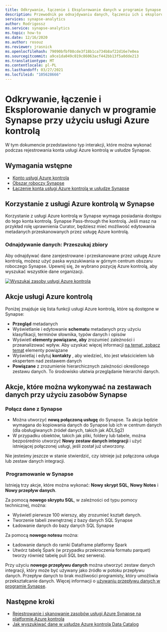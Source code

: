 ```yaml
---
title: Odkrywanie, łączenie i Eksplorowanie danych w programie Synapse przy użyciu usługi Azure kontrolą
description: Przewodnik po odnajdywaniu danych, łączeniu ich i eksplorowaniu w usłudze Synapse
services: synapse-analytics
author: Rodrigossz
ms.service: synapse-analytics
ms.topic: how-to
ms.date: 12/16/2020
ms.author: rosouz
ms.reviewer: jrasnick
ms.openlocfilehash: 79090bfbf08cde3f18b1ca734b8af22d16e7e0ea
ms.sourcegitcommit: a9ce1da049c019c86063acf442bb13f5a0dde213
ms.translationtype: MT
ms.contentlocale: pl-PL
ms.lasthandoff: 03/27/2021
ms.locfileid: "105628666"
---
```

# <a name="discover-connect-and-explore-data-in-synapse-using-azure-purview"></a>Odkrywanie, łączenie i Eksplorowanie danych w programie Synapse przy użyciu usługi Azure kontrolą 

W tym dokumencie przedstawiono typ interakcji, które można wykonać podczas rejestrowania konta usługi Azure kontrolą w usłudze Synapse. 

## <a name="prerequisites"></a>Wymagania wstępne 

- [Konto usługi Azure kontrolą](../../purview/create-catalog-portal.md) 
- [Obszar roboczy Synapse](../quickstart-create-workspace.md) 
- [Łączenie konta usługi Azure kontrolą w usłudze Synapse](quickstart-connect-azure-purview.md) 

## <a name="using-azure-purview-in-synapse"></a>Korzystanie z usługi Azure kontrolą w Synapse 

Korzystanie z usługi Azure kontrolą w Synapse wymaga posiadania dostępu do tego konta kontrolą. Synapse Pass-through the kontrolą. Jeśli masz na przykład rolę uprawnienia Curator, będziesz mieć możliwość edytowania metadanych przeskanowanych przez usługę Azure kontrolą. 

### <a name="data-discovery-search-datasets"></a>Odnajdywanie danych: Przeszukaj zbiory 

Aby odnajdywać dane zarejestrowane i przeskanowane przez usługę Azure kontrolą, możesz użyć paska wyszukiwania w górnym centrum obszaru roboczego Synapse. Upewnij się, że wybrano pozycję Azure kontrolą, aby wyszukać wszystkie dane organizacji. 

[![Wyszukaj zasoby usługi Azure kontrolą](./media/purview-access.png)](./media/purview-access.png#lightbox)

## <a name="azure-purview-actions"></a>Akcje usługi Azure kontrolą 

Poniżej znajduje się lista funkcji usługi Azure kontrolą, które są dostępne w Synapse: 
- **Przegląd** metadanych 
- Wyświetlanie i edytowanie **schematu** metadanych przy użyciu klasyfikacji, terminów słownika, typów danych i opisów 
- Wyświetl **elementy powiązane, aby** zrozumieć zależności i przeanalizować wpływ. Aby uzyskać więcej informacji [na temat, zobacz temat](../../purview/catalog-lineage-user-guide.md) elementy powiązane
- Wyświetlaj i edytuj **kontakty** , aby wiedzieć, kto jest właścicielem lub ekspertem nad zestawem danych 
- **Powiązane** z zrozumienie hierarchicznych zależności określonego zestawu danych. To środowisko ułatwia przeglądanie hierarchii danych.

## <a name="actions-that-you-can-perform-over-datasets-with-synapse-resources"></a>Akcje, które można wykonywać na zestawach danych przy użyciu zasobów Synapse 

### <a name="connect-data-to-synapse"></a>Połącz dane z Synapse 

- Można utworzyć **nową połączoną usługę** do Synapse. Ta akcja będzie wymagana do kopiowania danych do Synapse lub ich w centrum danych (dla obsługiwanych źródeł danych, takich jak ADLSg2) 
- W przypadku obiektów, takich jak pliki, foldery lub tabele, można bezpośrednio utworzyć **Nowy zestaw danych integracji** i użyć istniejącej połączonej usługi, jeśli został już utworzony. 

Nie jesteśmy jeszcze w stanie stwierdzić, czy istnieje już połączona usługa lub zestaw danych integracji. 

###  <a name="develop-in-synapse"></a>Programowanie w Synapse 

Istnieją trzy akcje, które można wykonać: **Nowy skrypt SQL**, **Nowy Notes** i **Nowy przepływ danych**. 

Za pomocą **nowego skryptu SQL**, w zależności od typu pomocy technicznej, można: 
- Wyświetl pierwsze 100 wierszy, aby zrozumieć kształt danych. 
- Tworzenie tabeli zewnętrznej z bazy danych SQL Synapse 
- Ładowanie danych do bazy danych SQL Synapse 
 
Za pomocą **nowego notesu** można: 
- Ładowanie danych do ramki Dataframe platformy Spark 
- Utwórz tabelę Spark (w przypadku przekroczenia formatu parquet) tworzy również tabelę puli SQL bez serwera). 
 
Przy użyciu **nowego przepływu danych** można utworzyć zestaw danych integracji, który może być używany jako źródło w potoku przepływu danych. Przepływ danych to brak możliwości programisty, który umożliwia przekształcanie danych. Więcej informacji o [używaniu przepływu danych w programie Synapse](../quickstart-data-flow.md).

##  <a name="nextsteps"></a>Następne kroki 

- [Rejestrowanie i skanowanie zasobów usługi Azure Synapse na platformie Azure kontrolą](../../purview/register-scan-azure-synapse-analytics.md)
- [Jak wyszukiwać dane w usłudze Azure kontrolą Data Catalog](../../purview/how-to-search-catalog.md)
